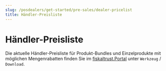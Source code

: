 ```yaml
---
slug: /posdealers/get-started/pre-sales/dealer-pricelist
title: Händler-Preisliste
---
```


# Händler-Preisliste

Die aktuelle Händler-Preisliste für Produkt-Bundles und Einzelprodukte mit möglichen Mengenrabatten finden Sie im [fiskaltrust.Portal](https://portal.fiskaltrust.de/) unter `Werkzeug` / `Download`.

